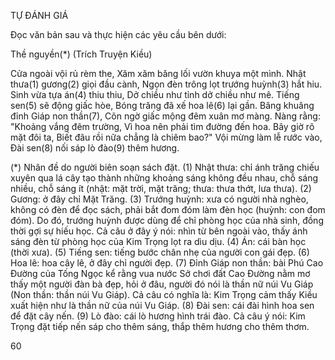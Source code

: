 TỰ ĐÁNH GIÁ

Đọc văn bản sau và thực hiện các yêu cầu bên dưới:

Thề nguyền(*)
(Trích Truyện Kiều)

Cửa ngoài vội rủ rèm the,
Xăm xăm băng lối vườn khuya một mình.
Nhật thưa(1) gương(2) giọi đầu cành,
Ngọn đèn trông lọt trướng huỳnh(3) hắt hiu.
Sinh vừa tựa án(4) thiu thiu,
Dở chiều như tỉnh dở chiều như mê.
Tiếng sen(5) sẽ động giấc hòe,
Bóng trăng đã xế hoa lê(6) lại gần.
Bâng khuâng đỉnh Giáp non thần(7),
Cõn ngờ giấc mộng đêm xuân mơ màng.
Nàng rằng: "Khoảng vắng đêm trường,
Vì hoa nên phải tìm đường đến hoa.
Bây giờ rõ mặt đôi ta,
Biết đâu rồi nữa chẳng là chiêm bao?"
Vội mừng làm lễ rước vào,
Đài sen(8) nối sáp lò đào(9) thêm hương.

(*) Nhân đề do người biên soạn sách đặt.
(1) Nhật thưa: chỉ ánh trăng chiếu xuyên qua lá cây tạo thành những khoảng sáng không đều nhau, chỗ sáng nhiều, chỗ sáng ít (nhật: mặt trời, mặt trăng; thưa: thưa thớt, lưa thưa).
(2) Gương: ở đây chỉ Mặt Trăng.
(3) Trướng huỳnh: xưa có người nhà nghèo, không có đèn để đọc sách, phải bắt đom đóm làm đèn học (huỳnh: con đom đóm). Do đó, trướng huỳnh được dùng để chỉ phòng học của nhà sinh, đồng thời gợi sự hiếu học. Cả câu ở đây ý nói: nhìn từ bên ngoài vào, thấy ánh sáng đèn từ phòng học của Kim Trọng lọt ra dìu dịu.
(4) Án: cái bàn học (thời xưa).
(5) Tiếng sen: tiếng bước chân nhẹ của người con gái đẹp.
(6) Hoa lê: hoa cây lê, ở đây chỉ người đẹp.
(7) Đỉnh Giáp non thần: bài Phú Cao Đường của Tống Ngọc kể rằng vua nước Sở chơi đất Cao Đường nằm mơ thấy một người đàn bà đẹp, hỏi ở đâu, người đó nói là thần nữ núi Vu Giáp (Non thần: thần núi Vu Giáp). Cả câu có nghĩa là: Kim Trọng cảm thấy Kiều xuất hiện như là thần nữ của núi Vu Giáp.
(8) Đài sen: cái đài hình hoa sen để đặt cây nến.
(9) Lò đào: cái lò hương hình trái đào. Cả câu ý nói: Kim Trọng đặt tiếp nến sáp cho thêm sáng, thắp thêm hương cho thêm thơm.

60